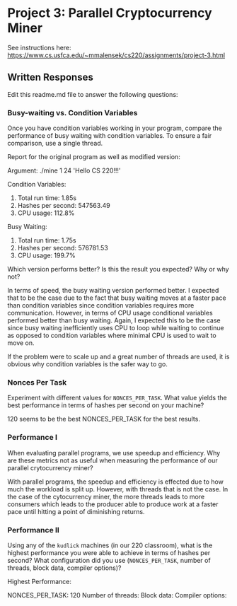 # Project 3: Parallel Cryptocurrency Miner

See instructions here: https://www.cs.usfca.edu/~mmalensek/cs220/assignments/project-3.html

## Written Responses

Edit this readme.md file to answer the following questions:

### Busy-waiting vs. Condition Variables

Once you have condition variables working in your program, compare the performance of busy waiting with condition variables. To ensure a fair comparison, use a single thread.

Report for the original program as well as modified version:

Argument: ./mine 1 24 'Hello CS 220!!!'

Condition Variables:

1. Total run time: 1.85s
2. Hashes per second: 547563.49
3. CPU usage: 112.8%

Busy Waiting:

1. Total run time: 1.75s
2. Hashes per second: 576781.53
3. CPU usage: 199.7%

Which version performs better? Is this the result you expected? Why or why not?

In terms of speed, the busy waiting version performed better. I expected that to be the case due to the fact that busy waiting moves at a faster pace than condition variables since condition variables requires more communication. However, in terms of CPU usage conditional variables performed better than busy waiting. Again, I expected this to be the case since busy waiting inefficiently uses CPU to loop while waiting to continue as opposed to condition variables where minimal CPU is used to wait to move on. 

If the problem were to scale up and a great number of threads are used, it is obvious why condition variables is the safer way to go.

### Nonces Per Task

Experiment with different values for `NONCES_PER_TASK`. What value yields the best performance in terms of hashes per second on your machine?

120 seems to be the best NONCES_PER_TASK for the best results.

### Performance I

When evaluating parallel programs, we use speedup and efficiency. Why are these metrics not as useful when measuring the performance of our parallel crytocurrency miner?

With parallel programs, the speedup and efficiency is effected due to how much the workload is split up. However, with threads that is not the case. In the case of the cytocurrency miner, the more threads leads to more consumers which leads to the producer able to produce work at a faster pace until hitting a point of diminishing returns.

### Performance II

Using any of the `kudlick` machines (in our 220 classroom), what is the highest performance you were able to achieve in terms of hashes per second? What configuration did you use (`NONCES_PER_TASK`, number of threads, block data, compiler options)?

Highest Performance:

NONCES_PER_TASK: 120
Number of threads:
Block data:
Compiler options: 
